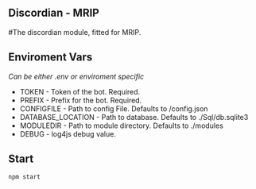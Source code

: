 ## Discordian - MRIP
#The discordian module, fitted for MRIP.

## Enviroment Vars
*Can be either .env or enviroment specific*

* TOKEN                 - Token of the bot. Required.
* PREFIX                - Prefix for the bot. Required.
* CONFIGFILE            - Path to config File. Defaults to /config.json
* DATABASE_LOCATION     - Path to database. Defaults to ./Sql/db.sqlite3
* MODULEDIR             - Path to module directory. Defaults to ./modules
* DEBUG                 - log4js debug value.


## Start
`npm start`